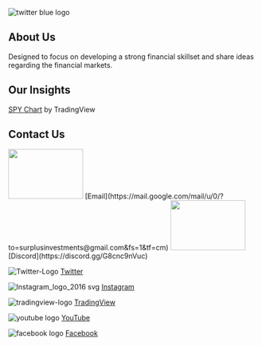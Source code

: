 ![twitter blue logo](https://user-images.githubusercontent.com/93648666/159193987-8757a9c8-83ac-4d23-99c9-64767979473d.jpg)
## About Us
Designed to focus on developing a strong financial skillset and share ideas regarding the financial markets.
## Our Insights

<!-- TradingView Widget BEGIN -->
<div class="tradingview-widget-container">
  <div id="tradingview_d2fe4"></div>
  <div class="tradingview-widget-copyright"><a href="https://www.tradingview.com/symbols/SPY/" rel="noopener" target="_blank"><span class="blue-text">SPY Chart</span></a> by TradingView</div>
  <script type="text/javascript" src="https://s3.tradingview.com/tv.js"></script>
  <script type="text/javascript">
  new TradingView.widget(
  {
  "width": 980,
  "height": 610,
  "symbol": "SPY",
  "interval": "15",
  "timezone": "America/Los_Angeles",
  "theme": "dark",
  "style": "1",
  "locale": "en",
  "toolbar_bg": "#f1f3f6",
  "enable_publishing": true,
  "withdateranges": true,
  "hide_side_toolbar": false,
  "allow_symbol_change": true,
  "studies": [
    "MAExp@tv-basicstudies"
  ],
  "show_popup_button": true,
  "popup_width": "1000",
  "popup_height": "650",
  "container_id": "tradingview_d2fe4"
}
  );
  </script>
</div>
<!-- TradingView Widget END -->

## Contact Us
<img src="https://user-images.githubusercontent.com/93648666/159546255-2d17ad8a-90cf-4b5d-99d7-e6d349d61571.png" width="150" height="100">
[Email](https://mail.google.com/mail/u/0/?to=surplusinvestments@gmail.com&fs=1&tf=cm)

<img src="https://user-images.githubusercontent.com/93648666/159546971-c23974d2-b92a-4cfe-8d00-24e87b6446c8.png" width="150" height="100">
[Discord](https://discord.gg/G8cnc9nVuc)

![Twitter-Logo](https://user-images.githubusercontent.com/93648666/159547341-aa726d41-9990-410d-aa32-821e7daccd87.png)
[Twitter](https://twitter.com/surplusinvest) 

![Instagram_logo_2016 svg](https://user-images.githubusercontent.com/93648666/159547033-5c83e024-35d6-4eb4-a3f9-85c535944b6c.png)
[Instagram](https://www.instagram.com/surplusinvestments/) 

![tradingview-logo](https://user-images.githubusercontent.com/93648666/159547059-efc55726-2e13-4274-88d5-6cad9fb8c0b3.png)
[TradingView](url) 

![youtube logo](https://user-images.githubusercontent.com/93648666/159547047-f0f10b94-1699-41e6-8237-4385fa208e9c.png)
[YouTube](https://www.youtube.com/channel/UCwqRwTKwieJxXN-ZSDZ1EAw/featured)

![facebook logo](https://user-images.githubusercontent.com/93648666/159547076-72d42b69-391c-4bfe-9769-1de6eedfb19e.png)
[Facebook](url)

